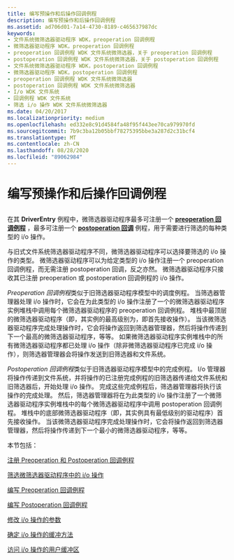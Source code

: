 ```yaml
---
title: 编写预操作和后操作回调例程
description: 编写预操作和后操作回调例程
ms.assetid: ad706d01-7a14-4730-8189-c465637987dc
keywords:
- 文件系统微筛选器驱动程序 WDK，preoperation 回调例程
- 微筛选器驱动程序 WDK，preoperation 回调例程
- preoperation 回调例程 WDK 文件系统微筛选器，关于 preoperation 回调例程
- postoperation 回调例程 WDK 文件系统微筛选器，关于 postoperation 回调例程
- 文件系统微筛选器驱动程序 WDK，postoperation 回调例程
- 微筛选器驱动程序 WDK，postoperation 回调例程
- preoperation 回调例程 WDK 文件系统微筛选器
- postoperation 回调例程 WDK 文件系统微筛选器
- I/o WDK 文件系统
- 回调例程 WDK 文件系统
- 筛选 i/o 操作 WDK 文件系统微筛选器
ms.date: 04/20/2017
ms.localizationpriority: medium
ms.openlocfilehash: ed332e8c91d4584fa48f95f443ee70ca979970fd
ms.sourcegitcommit: 7b9c3ba12b05bbf78275395bbe3a287d2c31bcf4
ms.translationtype: MT
ms.contentlocale: zh-CN
ms.lasthandoff: 08/28/2020
ms.locfileid: "89062984"
---
```

# <a name="writing-preoperation-and-postoperation-callback-routines"></a>编写预操作和后操作回调例程


## <span id="ddk_writing_preoperation_and_postoperation_callback_routines_if"></span><span id="DDK_WRITING_PREOPERATION_AND_POSTOPERATION_CALLBACK_ROUTINES_IF"></span>


在其 **DriverEntry** 例程中，微筛选器驱动程序最多可注册一个 [**preoperation 回调例程**](/windows-hardware/drivers/ddi/fltkernel/nc-fltkernel-pflt_pre_operation_callback) ，最多可注册一个 [**postoperation 回调**](/windows-hardware/drivers/ddi/fltkernel/nc-fltkernel-pflt_post_operation_callback) 例程，用于需要进行筛选的每种类型的 i/o 操作。

与旧式文件系统筛选器驱动程序不同，微筛选器驱动程序可以选择要筛选的 i/o 操作的类型。 微筛选器驱动程序可以为给定类型的 i/o 操作注册一个 preoperation 回调例程，而无需注册 postoperation 回调，反之亦然。 微筛选器驱动程序只接收其已注册 preoperation 或 postoperation 回调例程的 i/o 操作。

*Preoperation 回调例程*类似于旧筛选器驱动程序模型中的调度例程。 当筛选器管理器处理 i/o 操作时，它会在为此类型的 i/o 操作注册了一个的微筛选器驱动程序实例堆栈中调用每个微筛选器驱动程序的 preoperation 回调例程。 堆栈中最顶层的微筛选器驱动程序（即，其实例的最高级别为，即首先接收操作）。 当该微筛选器驱动程序完成处理操作时，它会将操作返回到筛选器管理器，然后将操作传递到下一个最高的微筛选器驱动程序，等等。 如果微筛选器驱动程序实例堆栈中的所有微筛选器驱动程序都已处理 i/o 操作（除非微筛选器驱动程序已完成 i/o 操作），则筛选器管理器会将操作发送到旧筛选器和文件系统。

*Postoperation 回调例程*类似于旧筛选器驱动程序模型中的完成例程。 I/o 管理器将操作传递到文件系统，并将操作的已注册完成例程的旧筛选器传递给文件系统和旧筛选器后，开始处理 i/o 操作。 完成这些完成例程后，筛选器管理器将执行该操作的完成处理。 然后，筛选器管理器将在为此类型的 i/o 操作注册了一个微筛选器驱动程序实例堆栈中的每个微筛选器驱动程序中调用 postoperation 回调例程。 堆栈中的底部微筛选器驱动程序（即，其实例具有最低级别的驱动程序）首先接收操作。 当该微筛选器驱动程序完成处理操作时，它会将操作返回到筛选器管理器，然后将操作传递到下一个最小的微筛选器驱动程序，等等。

本节包括：

[注册 Preoperation 和 Postoperation 回调例程](registering-preoperation-and-postoperation-callback-routines.md)

[筛选微筛选器驱动程序中的 i/o 操作](filtering-i-o-operations-in-a-minifilter-driver.md)

[编写 Preoperation 回调例程](writing-preoperation-callback-routines.md)

[编写 Postoperation 回调例程](writing-postoperation-callback-routines.md)

[修改 i/o 操作的参数](modifying-the-parameters-for-an-i-o-operation.md)

[确定 i/o 操作的缓冲方法](determining-the-buffering-method-for-an-i-o-operation.md)

[访问 i/o 操作的用户缓冲区](accessing-the-user-buffers-for-an-i-o-operation.md)

 

